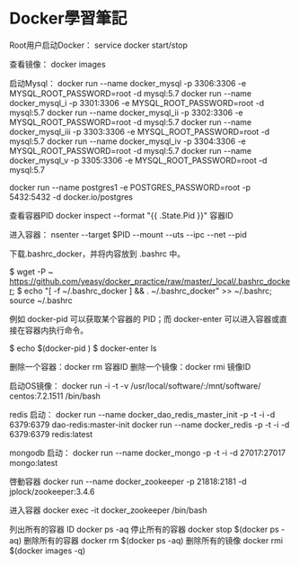 # Docker學習筆記



Root用户启动Docker：
service docker start/stop



查看镜像：
docker images

启动Mysql：
docker run --name docker_mysql -p 3306:3306 -e MYSQL_ROOT_PASSWORD=root -d mysql:5.7
docker run --name docker_mysql_i -p 3301:3306 -e MYSQL_ROOT_PASSWORD=root -d mysql:5.7
docker run --name docker_mysql_ii -p 3302:3306 -e MYSQL_ROOT_PASSWORD=root -d mysql:5.7
docker run --name docker_mysql_iii -p 3303:3306 -e MYSQL_ROOT_PASSWORD=root -d mysql:5.7
docker run --name docker_mysql_iv -p 3304:3306 -e MYSQL_ROOT_PASSWORD=root -d mysql:5.7
docker run --name docker_mysql_v -p 3305:3306 -e MYSQL_ROOT_PASSWORD=root -d mysql:5.7


docker run --name postgres1 -e POSTGRES_PASSWORD=root -p 5432:5432 -d docker.io/postgres


查看容器PID
docker inspect --format "{{ .State.Pid }}" 容器ID

进入容器：
nsenter --target $PID --mount --uts --ipc --net --pid


下载.bashrc_docker，并将内容放到 .bashrc 中。

$ wget -P ~ https://github.com/yeasy/docker_practice/raw/master/_local/.bashrc_docker;
$ echo "[ -f ~/.bashrc_docker ] && . ~/.bashrc_docker" >> ~/.bashrc; source ~/.bashrc

例如 docker-pid 可以获取某个容器的 PID；而 docker-enter 可以进入容器或直接在容器内执行命令。

$ echo $(docker-pid <container>)
$ docker-enter <container> ls


删除一个容器：docker rm 容器ID
删除一个镜像：docker rmi 镜像ID





启动OS镜像：
docker run -i -t -v /usr/local/software/:/mnt/software/ centos:7.2.1511 /bin/bash




redis 启动：
docker run --name docker_dao_redis_master_init -p -t -i -d 6379:6379 dao-redis:master-init 
docker run --name docker_redis -p -t -i -d 6379:6379 redis:latest

mongodb 启动：
docker run --name docker_mongo -p -t -i -d 27017:27017 mongo:latest






啓動容器
docker run --name docker_zookeeper -p 21818:2181 -d jplock/zookeeper:3.4.6

进入容器
docker exec -it docker_zookeeper /bin/bash



列出所有的容器 ID
docker ps -aq
停止所有的容器
docker stop $(docker ps -aq)
删除所有的容器
docker rm $(docker ps -aq)
删除所有的镜像
docker rmi $(docker images -q)
